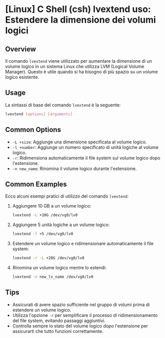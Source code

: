 # [Linux] C Shell (csh) lvextend uso: Estendere la dimensione dei volumi logici

## Overview
Il comando `lvextend` viene utilizzato per aumentare la dimensione di un volume logico in un sistema Linux che utilizza LVM (Logical Volume Manager). Questo è utile quando si ha bisogno di più spazio su un volume logico esistente.

## Usage
La sintassi di base del comando `lvextend` è la seguente:

```bash
lvextend [options] [arguments]
```

## Common Options
- `-L +size`: Aggiunge una dimensione specificata al volume logico.
- `-l +number`: Aggiunge un numero specificato di unità logiche al volume logico.
- `-r`: Ridimensiona automaticamente il file system sul volume logico dopo l'estensione.
- `-n new_name`: Rinomina il volume logico durante l'estensione.

## Common Examples
Ecco alcuni esempi pratici di utilizzo del comando `lvextend`:

1. Aggiungere 10 GB a un volume logico:
   ```bash
   lvextend -L +10G /dev/vg0/lv0
   ```

2. Aggiungere 5 unità logiche a un volume logico:
   ```bash
   lvextend -l +5 /dev/vg0/lv0
   ```

3. Estendere un volume logico e ridimensionare automaticamente il file system:
   ```bash
   lvextend -r -L +20G /dev/vg0/lv0
   ```

4. Rinomina un volume logico mentre lo estendi:
   ```bash
   lvextend -n new_lv_name /dev/vg0/lv0
   ```

## Tips
- Assicurati di avere spazio sufficiente nel gruppo di volumi prima di estendere un volume logico.
- Utilizza l'opzione `-r` per semplificare il processo di ridimensionamento del file system, evitando passaggi aggiuntivi.
- Controlla sempre lo stato del volume logico dopo l'estensione per assicurarti che tutto funzioni correttamente.
